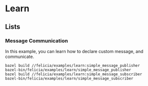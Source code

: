 # Learn

## Lists
### Message Communication
In this example, you can learn how to declare custom message, and communicate.
  ```/bin/bash
  bazel build //felicia/examples/learn:simple_message_publisher
  bazel-bin/felicia/examples/learn/simple_message_publisher
  bazel build //felicia/examples/learn:simple_message_subscriber
  bazel-bin/felicia/examples/learn/simple_message_subscriber
  ```
